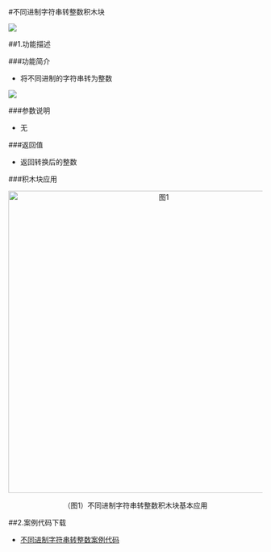 #不同进制字符串转整数积木块

![](/media/butongjinzhizifuchuanzhuanzhengshu.jpg)



##1.功能描述

###功能简介

* 将不同进制的字符串转为整数

![](/media/zifuchuanzhuanwenbenyingyong.jpg)

###参数说明

* 无

###返回值

* 返回转换后的整数

###积木块应用

<div align="center">
    <img src="/media/zifuchuanzhuanzhengshuyingyong.jpg" alt="图1" width="600">
    <p>（图1）不同进制字符串转整数积木块基本应用</p>
</div>


##2.案例代码下载
*  <a href="../download/积木块说明案例源代码/butongjinzhizifuchuanzhuanzhengshu.txt" download="" target="_blank">不同进制字符串转整数案例代码</a>


